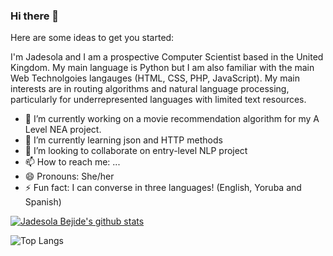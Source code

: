 ### Hi there 👋


Here are some ideas to get you started:

I'm Jadesola and I am a prospective Computer Scientist based in the United Kingdom. My main language is Python but I am also familiar
with  the main Web Technolgoies langauges (HTML, CSS, PHP, JavaScript). My main interests are in routing algorithms and natural language processing, particularly for underrepresented languages with limited text resources.

- 🔭 I’m currently working on a movie recommendation algorithm for my A Level NEA project.
- 🌱 I’m currently learning json and HTTP methods
- 👯 I’m looking to collaborate on entry-level NLP project
- 📫 How to reach me: ...
- 😄 Pronouns: She/her
- ⚡ Fun fact: I can converse in three languages! (English, Yoruba and Spanish)

[![Jadesola Bejide's github stats](https://github-readme-stats.vercel.app/api?username=jade-bejide)](https://github.com/anuraghazra/github-readme-stats)

![Top Langs](https://github-readme-stats.vercel.app/api/top-langs/?username=jade-bejide)
